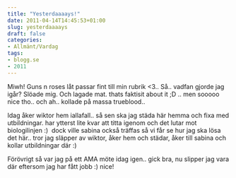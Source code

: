 ```yaml
---
title: "Yesterdaaaays!"
date: 2011-04-14T14:45:53+01:00
slug: yesterdaaaays
draft: false
categories:
- Allmänt/Vardag
tags:
- blogg.se
- 2011
---
```

Miwh! Guns n roses låt passar fint till min rubrik <3.. Så.. vadfan gjorde jag igår? Slöade mig. Och lagade mat. thats faktisit about it ;D .. men sooooo nice tho.. och ah.. kollade på massa trueblood..  
  
Idag åker wiktor hem iallafall.. så sen ska jag städa här hemma och fixa med utbildningar. har ytterst lite kvar att titta igenom och det lutar mot biologilinjen :)  dock ville sabina också träffas så vi får se hur jag ska lösa det här.. tror jag släpper av wiktor, åker hem och städar, åker till sabina och kollar utbildningar där :)  
  
Förövrigt så var jag på ett AMA möte idag igen.. gick bra, nu slipper jag vara där eftersom jag har fått jobb :) nice!